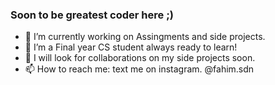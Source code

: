 ### Soon to be greatest coder here ;) 

- 🔭 I’m currently working on Assingments and side projects.
- 🌱 I’m a Final year CS student always ready to learn!
- 👯 I will look for collaborations on my side projects soon.
- 📫 How to reach me: text me on instagram. @fahim.sdn

<!--
**fahim-sdn7/fahim-sdn7** is a ✨ _special_ ✨ repository because its `README.md` (this file) appears on your GitHub profile.

Here are some ideas to get you started:

- 🔭 I’m currently working on Assingments and side projects.
- 🌱 I’m currently learning DSA!
- 👯 I’m not collaboration on my side projects soon.
- 💬 Ask me about ...
- 📫 How to reach me: text me on instagram. @fahim.sdn
-->


